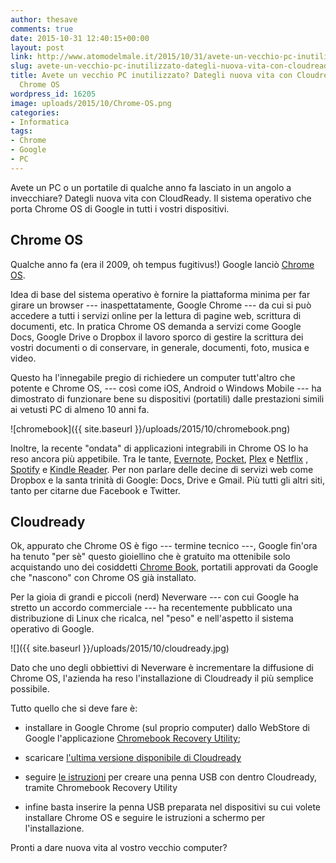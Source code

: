 ```yaml
---
author: thesave
comments: true
date: 2015-10-31 12:40:15+00:00
layout: post
link: http://www.atomodelmale.it/2015/10/31/avete-un-vecchio-pc-inutilizzato-dategli-nuova-vita-con-cloudready-e-google-chrome-os/
slug: avete-un-vecchio-pc-inutilizzato-dategli-nuova-vita-con-cloudready-e-google-chrome-os
title: Avete un vecchio PC inutilizzato? Dategli nuova vita con Cloudready e Google
  Chrome OS
wordpress_id: 16205
image: uploads/2015/10/Chrome-OS.png
categories:
- Informatica
tags:
- Chrome
- Google
- PC
---
```


Avete un PC o un portatile di qualche anno fa lasciato in un angolo a invecchiare? Dategli nuova vita con CloudReady. Il sistema operativo che porta Chrome OS di Google in tutti i vostri dispositivi.

## Chrome OS

Qualche anno fa (era il 2009, oh tempus fugitivus!) Google lanciò [Chrome OS](/2009/11/20/google-arriva-anche-sui-nostri-desktop-con-chromeos.html).

Idea di base del sistema operativo è fornire la piattaforma minima per far girare un browser --- inaspettatamente, Google Chrome --- da cui si può accedere a tutti i servizi online per la lettura di pagine web, scrittura di documenti, etc. In pratica Chrome OS demanda a servizi come Google Docs, Google Drive o Dropbox il lavoro sporco di gestire la scrittura dei vostri documenti o di conservare, in generale, documenti, foto, musica e video.

Questo ha l'innegabile pregio di richiedere un computer tutt'altro che potente e Chrome OS, --- così come iOS, Android o Windows Mobile --- ha dimostrato di funzionare bene su dispositivi (portatili) dalle prestazioni simili ai vetusti PC di almeno 10 anni fa.

![chromebook]({{ site.baseurl }}/uploads/2015/10/chromebook.png)

Inoltre, la recente "ondata" di applicazioni integrabili in Chrome OS lo ha reso ancora più appetibile. Tra le tante, [Evernote](https://evernote.com/intl/it/), [Pocket](https://getpocket.com/), [Plex](https://plex.tv/) e [Netflix](https://www.netflix.com/it-en/) , [Spotify](https://www.spotify.com/it/) e [Kindle Reader](http://www.macworld.com/article/1161668/amazon_launches_kindle_cloud_reader_sidestepping_apples_subscription_rules.html). Per non parlare delle decine di servizi web come Dropbox e la santa trinità di Google: Docs, Drive e Gmail. Più tutti gli altri siti, tanto per citarne due Facebook e Twitter.

## Cloudready

Ok, appurato che Chrome OS è figo --- termine tecnico ---, Google fin'ora ha tenuto "per sè" questo gioiellino che è gratuito ma ottenibile solo acquistando uno dei cosiddetti [Chrome Book](https://www.google.com/chromebook/), portatili approvati da Google che "nascono" con Chrome OS già installato.

Per la gioia di grandi e piccoli (nerd) Neverware --- con cui Google ha stretto un accordo commerciale --- ha recentemente pubblicato una distribuzione di Linux che ricalca, nel "peso" e nell'aspetto il sistema operativo di Google.

![]({{ site.baseurl }}/uploads/2015/10/cloudready.jpg)

Dato che uno degli obbiettivi di Neverware è incrementare la diffusione di Chrome OS, l'azienda ha reso l'installazione di Cloudready il più semplice possibile.

Tutto quello che si deve fare è:

  * installare in Google Chrome (sul proprio computer) dallo WebStore di Google l'applicazione [Chromebook Recovery Utility](https://chrome.google.com/webstore/detail/chromebook-recovery-utili/jndclpdbaamdhonoechobihbbiimdgai?hl=en);

  * scaricare [l'ultima versione disponibile di Cloudready](http://go.neverware.com/free)

  * seguire [le istruzioni](http://go.neverware.com/freeinstructions) per creare una penna USB con dentro Cloudready, tramite Chromebook Recovery Utility

  * infine basta inserire la penna USB preparata nel dispositivi su cui volete installare Chrome OS e seguire le istruzioni a schermo per l'installazione.

Pronti a dare nuova vita al vostro vecchio computer?
